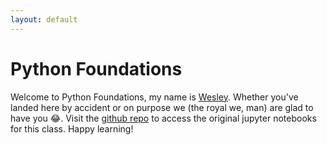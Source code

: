 ```yaml
---
layout: default
---
```


# Python Foundations
Welcome to Python Foundations, my name is [Wesley](https://wesleybeckner.github.io/). Whether you've landed here by accident or on purpose we (the royal we, man) are glad to have you 😂. Visit the [github repo](https://github.com/wesleybeckner/python_foundations) to access the original jupyter notebooks for this class. Happy learning!
